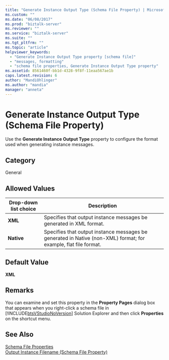 ```yaml
---
title: "Generate Instance Output Type (Schema File Property) | Microsoft Docs"
ms.custom: ""
ms.date: "06/08/2017"
ms.prod: "biztalk-server"
ms.reviewer: ""
ms.service: "biztalk-server"
ms.suite: ""
ms.tgt_pltfrm: ""
ms.topic: "article"
helpviewer_keywords: 
  - "Generate Instance Output Type property [schema file]"
  - "messages, formatting"
  - "schema file properties, Generate Instance Output Type property"
ms.assetid: 8561460f-bb1d-4328-9f8f-11eaa567ae1b
caps.latest.revision: 6
author: "MandiOhlinger"
ms.author: "mandia"
manager: "anneta"
---
```

# Generate Instance Output Type (Schema File Property)
Use the **Generate Instance Output Type** property to configure the format used when generating instance messages.  
  
## Category  
 General  
  
## Allowed Values  
  
|Drop-down list choice|Description|  
|----------------------------|-----------------|  
|**XML**|Specifies that output instance messages be generated in XML format.|  
|**Native**|Specifies that output instance messages be generated in Native (non-XML) format; for example, flat file format.|  
  
## Default Value  
 **XML**  
  
## Remarks  
 You can examine and set this property in the **Property Pages** dialog box that appears when you right-click a schema file in [!INCLUDE[btsVStudioNoVersion](../includes/btsvstudionoversion-md.md)] Solution Explorer and then click **Properties** on the shortcut menu.  
  
## See Also  
 [Schema File Properties](../core/schema-file-properties.md)   
 [Output Instance Filename (Schema File Property)](../core/output-instance-filename-schema-file-property.md)